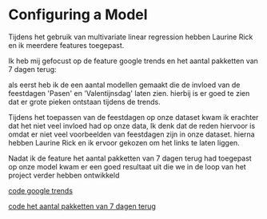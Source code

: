 # Configuring a Model

Tijdens het gebruik van multivariate linear regression hebben Laurine Rick en ik meerdere features toegepast.

Ik heb mij gefocust op de feature google trends en het aantal pakketten van 7 dagen terug:

als eerst heb ik de een aantal modellen gemaakt die de invloed van de feestdagen 'Pasen' en 'Valentijnsdag' laten zien. hierbij is er goed te zien dat er grote pieken ontstaan tijdens de trends.

Tijdens het toepassen van de feestdagen op onze dataset kwam ik erachter dat het niet veel invloed had op onze data, Ik denk dat de reden hiervoor is omdat er niet veel voorbeelden van feestdagen zijn in onze dataset. hierna hebben Laurine Rick en ik ervoor gekozen om het links te laten liggen.

Nadat ik de feature het aantal pakketten van 7 dagen terug had toegepast op onze model kwam er een goed resultaat uit die we in de loop van het project verder hebben ontwikkeld

[code google trends]( https://github.com/idrissbensaga/-AppliedDataScience/blob/main/Python%20Notebooks/Trends_spring_2017.ipynb)

[code het aantal pakketten van 7 dagen terug]( https://github.com/idrissbensaga/-AppliedDataScience/blob/main/Python%20Notebooks/Klant%20165%20MVLR%20vorige%20week%20als%20feature.ipynb)
